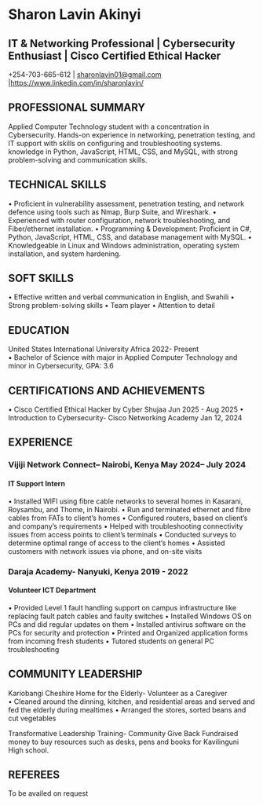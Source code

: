 #  Sharon Lavin Akinyi
## IT & Networking Professional | Cybersecurity Enthusiast | Cisco Certified Ethical Hacker
+254-703-665-612 | sharonlavin01@gmail.com |https://www.linkedin.com/in/sharonlavin/

## PROFESSIONAL SUMMARY
 
Applied Computer Technology student with a concentration in Cybersecurity. Hands-on experience in networking, penetration testing, and IT support with skills on configuring and troubleshooting systems. knowledge in Python, JavaScript, HTML, CSS, and MySQL, with strong problem-solving and communication skills.

## TECHNICAL SKILLS
 
 
•	Proficient in vulnerability assessment, penetration testing, and network defence using tools such as Nmap, Burp Suite, and Wireshark.
•	Experienced with router configuration, network troubleshooting, and Fiber/ethernet installation.
•	Programming & Development: Proficient in C#, Python, JavaScript, HTML, CSS, and database management with MySQL.
•	Knowledgeable in Linux and Windows administration, operating system installation, and system hardening.

 
## SOFT SKILLS
 
•	Effective written and verbal communication in English, and Swahili
•	Strong problem-solving skills
•	Team player 
•	Attention to detail

## EDUCATION 
 
United States International University Africa                                                                     2022- Present                            
▪ 	Bachelor of Science with major in Applied Computer Technology and minor in Cybersecurity, GPA: 3.6 

## CERTIFICATIONS AND ACHIEVEMENTS
 
•	Cisco Certified Ethical Hacker by Cyber Shujaa                                                                   Jun 2025 - Aug 2025 
•	Introduction to Cybersecurity- Cisco Networking Academy                                                          Jan 12, 2024
 
## EXPERIENCE 
 
### Vijiji Network Connect– Nairobi, Kenya	May 2024– July 2024 
#### IT Support Intern 
•	Installed WIFI using fibre cable networks to several homes in Kasarani, Roysambu, and Thome, in Nairobi.
•	Run and terminated ethernet and fibre cables from FATs to client’s homes 
•	Configured routers, based on client’s and company’s requirements
•	Helped with troubleshooting connectivity issues from access points to client’s terminals
•	Conducted surveys to determine optimal range of access to the client’s homes
•	Assisted customers with network issues via phone, and on-site visits

### Daraja Academy- Nanyuki, Kenya 	 2019 - 2022 
#### Volunteer ICT Department 
•	Provided Level 1 fault handling support on campus infrastructure like replacing fault patch cables and faulty switches
•	Installed Windows OS on PCs and did regular updates on them
•	Installed antivirus software on the PCs for security and protection
•	Printed and Organized application forms from incoming fresh students
•	Tutored students on general PC troubleshooting 

## COMMUNITY LEADERSHIP
 
Kariobangi Cheshire Home for the Elderly- Volunteer as a Caregiver                                                                           
•	Cleaned around the dinning, kitchen, and residential areas and served and fed the elderly during mealtimes
•	Arranged the stores, sorted beans and cut vegetables 

Transformative Leadership Training- Community Give Back 
Fundraised money to buy resources such as desks, pens and books for Kavilinguni High school.

## REFEREES
 
To be availed on request




